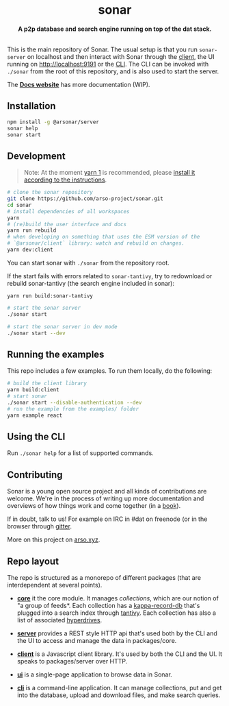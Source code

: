 <h1 align="center">sonar</h1>
<div align="center">
 <strong>
   A p2p database and search engine running on top of the dat stack.
 </strong>
</div>
<br />

This is the main repository of Sonar. The usual setup is that you run `sonar-server` on localhost and then interact with Sonar through the [client](sonar-client/REAMDE.md), the UI running on [http://localhost:9191](http://localhost:9191) or the [CLI](sonar-cli/README.md). The CLI can be invoked with `./sonar` from the root of this repository, and is also used to start the server.

The **[Docs website](https://sonar.dev.arso.xyz)** has more documentation (WIP).

## Installation

```sh
npm install -g @arsonar/server
sonar help
sonar start
```

## Development

> Note: At the moment [yarn 1](https://classic.yarnpkg.com/) is recommended, please [install it according to the instructions](https://classic.yarnpkg.com/en/docs/install#debian-stable).

```sh
# clone the sonar repository
git clone https://github.com/arso-project/sonar.git
cd sonar
# install dependencies of all workspaces
yarn
# (re)build the user interface and docs
yarn run rebuild
# when developing on something that uses the ESM version of the
# `@arsonar/client` library: watch and rebuild on changes.
yarn dev:client
```

You can start sonar with `./sonar` from the repository root.

If the start fails with errors related to `sonar-tantivy`, try to redownload or rebuild sonar-tantivy (the search engine included in sonar):

```
yarn run build:sonar-tantivy
```

```sh
# start the sonar server
./sonar start

# start the sonar server in dev mode
./sonar start --dev

```

## Running the examples

This repo includes a few examples. To run them locally, do the following:

```sh
# build the client library
yarn build:client
# start sonar
./sonar start --disable-authentication --dev
# run the example from the examples/ folder
yarn example react
```

## Using the CLI

Run `./sonar help` for a list of supported commands.

## Contributing

Sonar is a young open source project and all kinds of contributions are welcome. We're in the process of writing up more documentation and overviews of how things work and come together (in a [book](https://github.com/arso-project/sonar-book)).

If in doubt, talk to us! For example on IRC in #dat on freenode (or in the browser through [gitter](https://gitter.im/datproject/discussions).

More on this project on [arso.xyz](https://arso.xyz).

## Repo layout

The repo is structured as a monorepo of different packages (that are interdependent at several points).

- **[core](packages/core/README.md)** it the core module. It manages _collections_, which are our notion of "a group of feeds\*. Each collection has a [kappa-record-db](https://github.com/arso-project/kappa-record-db) that's plugged into a search index through [tantivy](https://github.com/arso-project/packages/tantivy). Each collection has also a list of associated [hyperdrives](https://github.com/mafintosh/hyperdrive).

- **[server](packages/server/README.md)** provides a REST style HTTP api that's used both by the CLI and the UI to access and manage the data in packages/core.

- **[client](packages/client/README.md)** is a Javascript client library. It's used by both the CLI and the UI. It speaks to packages/server over HTTP.

- **[ui](packages/ui/README.md)** is a single-page application to browse data in Sonar.

- **[cli](packages/cli/README.md)** is a command-line application. It can manage collections, put and get into the database, upload and download files, and make search queries.
